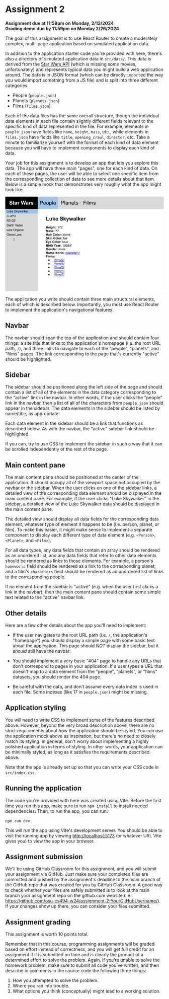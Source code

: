 # Assignment 2

**Assignment due at 11:59pm on Monday, 2/12/2024**<br>
**Grading demo due by 11:59pm on Monday 2/26/2024**

The goal of this assignment is to use React Router to create a moderately complex, multi-page application based on simulated application data.

In addition to the application starter code you're provided with here, there's also a directory of simulated application data in `src/data/`.  This data is derived from the [Star Wars API](https://swapi.dev) (which is missing some movies, unfortunately) and represents typical data you might build a web application around.  The data is in JSON format (which can be directly `import`ed the way you would import something from a JS file) and is split into three different categories:
  * People (`people.json`)
  * Planets (`planets.json`)
  * Films (`films.json`)

Each of the data files has the same overall structure, though the individual data elements in each file contain slightly different fields relevant to the specific kind of data represented in the file.  For example, elements in `people.json` have fields like `name`, `height`, `mass`, etc., while elements in `films.json` have fields like `title`, `opening_crawl`, `director`, etc.  Take a minute to familiarize yourself with the format of each kind of data element because you will have to implement components to display each kind of data.

Your job for this assignment is to develop an app that lets you explore this data.  The app will have three main "pages", one for each kind of data.  On each of these pages, the user will be able to select one specific item from the corresponding collection of data to see more details about that item.  Below is a simple mock that demonstrates very roughly what the app might look like:

![Application mock](app-mock.jpg)

The application you write should contain three main structural elements, each of which is described below.  Importantly, you must use React Router to implement the application's navigational features.

## Navbar

The navbar should span the top of the application and should contain four things: a site title that links to the application's homepage (i.e. the root URL path, `/`), and three links to navigate to each of the "people", "planets", and "films" pages.  The link corresponding to the page that's currently "active" should be highlighted.

## Sidebar

The sidebar should be positioned along the left side of the page and should contain a list of all of the elements in the data category corresponding to the "active" link in the navbar.  In other words, if the user clicks the "people" link in the navbar, then a list of all of the characters from `people.json` should appear in the sidebar.  The data elements in the sidebar should be listed by name/title, as appropriate.

Each data element in the sidebar should be a link that functions as described below.  As with the navbar, the "active" sidebar link should be highlighted.

If you can, try to use CSS to implement the sidebar in such a way that it can be scrolled independently of the rest of the page.

## Main content pane

The main content pane should be positioned at the center of the application.  It should occupy all of the viewport space not occupied by the navbar or the sidebar.  When the user clicks on one of the sidebar links, a detailed view of the corresponding data element should be displayed in the main content pane.  For example, if the user clicks "Luke Skywalker" in the sidebar, a detailed view of the Luke Skywalker data should be displayed in the main content pane.

The detailed view should display all data fields for the corresponding data element, whatever type of element it happens to be (i.e. person, planet, or film).  To make this easier, it might make sense to implement a separate component to display each different type of data element (e.g. `<Person>`, `<Planet>`, and `<Film>`).

For all data types, any data fields that contain an array should be rendered as an unordered list, and any data fields that refer to other data elements should be rendered as links to those elements.  For example, a person's `homeworld` field should be rendered as a link to the corresponding planet, and a film's `characters` field should be rendered as an unordered list of links to the corresponding people.

If no element from the sidebar is "active" (e.g. when the user first clicks a link in the navbar), then the main content pane should contain some simple text related to the "active" navbar link.

## Other details

Here are a few other details about the app you'll need to implement:

  * If the user navigates to the root URL path (i.e. `/`, the application's "homepage") you should display a simple page with some basic text about the application.  This page should *NOT* display the sidebar, but it *should* still have the navbar.

  * You should implement a very basic "404" page to handle any URLs that don't correspond to pages in your application.  If a user types a URL that doesn't map to a data element from the "people", "planets", or "films" datasets, you should render the 404 page.

  * Be careful with the data, and don't assume every data index is used in each file.  Some indexes (like 17 in `people.json`) might be missing.

## Application styling

You will need to write CSS to implement some of the features described above.  However, beyond the very broad description above, there are no strict requirements about how the application should be styled.  You can use the application mock above as inspiration, but there's no need to closely match its styling.  In general, don't worry about implementing a highly polished application in terms of styling.  In other words, your application can be minimally styled, as long as it satisfies the requirements described above.

Note that the app is already set up so that you can write your CSS code in `src/index.css`.

## Running the application

The code you're provided with here was created using Vite.  Before the first time you run this app, make sure to run `npm install` to install needed dependencies.  Then, to run the app, you can run:
```
npm run dev
```
This will run the app using Vite's development server.  You should be able to visit the running app by viewing [http://localhost:5173](http://localhost:5173) (or whatever URL Vite gives you) to view the app in your browser.

## Assignment submission

We'll be using GitHub Classroom for this assignment, and you will submit your assignment via GitHub.  Just make sure your completed files are committed and pushed by the assignment's deadline to the main branch of the GitHub repo that was created for you by GitHub Classroom.  A good way to check whether your files are safely submitted is to look at the main branch your assignment repo on the github.com website (i.e. https://github.com/osu-cs494-w24/assignment-2-YourGitHubUsername/). If your changes show up there, you can consider your files submitted.

## Assignment grading

This assignment is worth 10 points total.

Remember that in this course, programming assignments will be graded based on effort instead of correctness, and you will get full credit for an assignment if it is submitted on time and is clearly the product of a determined effort to solve the problem.  Again, If you’re unable to solve the homework problem, make sure to submit all code you’ve written, and then describe in comments in the source code the following three things:
  1. How you attempted to solve the problem.
  2. Where you ran into trouble.
  3. What options you think (conceptually) might lead to a working solution.
